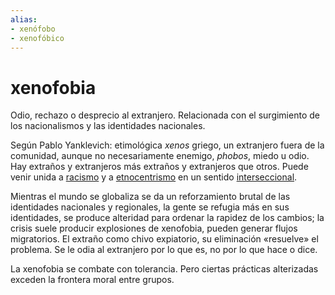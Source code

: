 ```yaml
---
alias:
- xenófobo
- xenofóbico
---
```


# xenofobia

Odio, rechazo o desprecio al extranjero. Relacionada con el surgimiento de los nacionalismos y las identidades nacionales.

Según Pablo Yanklevich: etimológica *xenos* griego, un extranjero fuera de la comunidad, aunque no necesariamente enemigo, *phobos*, miedo u odio. Hay extraños y extranjeros más extraños y extranjeros que otros. Puede venir unida a [racismo](racismo.md) y a [etnocentrismo](etnocentrismo.md) en un sentido [interseccional](interseccional.md).

Mientras el mundo se globaliza se da un reforzamiento brutal de las identidades nacionales y regionales, la gente se refugia más en sus identidades, se produce alteridad para ordenar la rapidez de los cambios; la crisis suele producir explosiones de xenofobia, pueden generar flujos migratorios. El extraño como chivo expiatorio, su eliminación «resuelve» el problema. Se le odia al extranjero por lo que es, no por lo que hace o dice.

La xenofobia se combate con tolerancia. Pero ciertas prácticas alterizadas exceden la frontera moral entre grupos.
